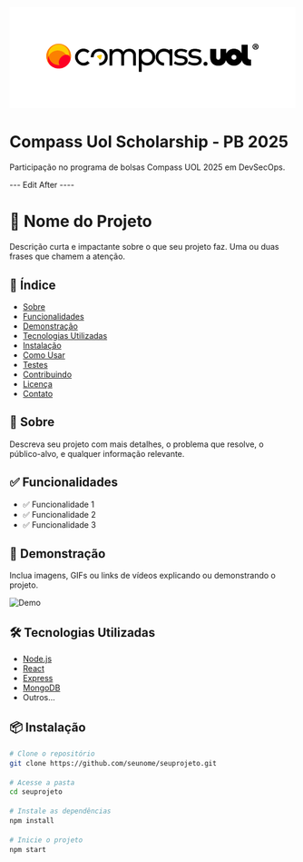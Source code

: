 ![Logo Compass UOL](assets/logoCompass.png)
# Compass Uol Scholarship - PB 2025


Participação no programa de bolsas Compass UOL 2025 em DevSecOps.


--- Edit After ----


# 🚀 Nome do Projeto

Descrição curta e impactante sobre o que seu projeto faz. Uma ou duas frases que chamem a atenção.

## 🧾 Índice

- [Sobre](#sobre)
- [Funcionalidades](#funcionalidades)
- [Demonstração](#demonstração)
- [Tecnologias Utilizadas](#tecnologias-utilizadas)
- [Instalação](#instalação)
- [Como Usar](#como-usar)
- [Testes](#testes)
- [Contribuindo](#contribuindo)
- [Licença](#licença)
- [Contato](#contato)

## 📖 Sobre

Descreva seu projeto com mais detalhes, o problema que resolve, o público-alvo, e qualquer informação relevante.

## ✅ Funcionalidades

- ✅ Funcionalidade 1
- ✅ Funcionalidade 2
- ✅ Funcionalidade 3

## 🎥 Demonstração

Inclua imagens, GIFs ou links de vídeos explicando ou demonstrando o projeto.

![Demo](https://user-images.githubusercontent.com/demo.gif)

## 🛠️ Tecnologias Utilizadas

- [Node.js](https://nodejs.org/)
- [React](https://reactjs.org/)
- [Express](https://expressjs.com/)
- [MongoDB](https://www.mongodb.com/)
- Outros...

## 📦 Instalação

```bash
# Clone o repositório
git clone https://github.com/seunome/seuprojeto.git

# Acesse a pasta
cd seuprojeto

# Instale as dependências
npm install

# Inicie o projeto
npm start
